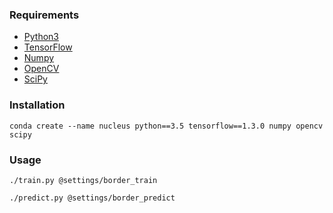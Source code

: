 ### Requirements
- [Python3](https://www.python.org/)
- [TensorFlow](https://www.tensorflow.org/)
- [Numpy](http://www.numpy.org/)
- [OpenCV](https://opencv.org/)
- [SciPy](https://www.scipy.org/)

### Installation
```
conda create --name nucleus python==3.5 tensorflow==1.3.0 numpy opencv scipy
```

### Usage
```
./train.py @settings/border_train
```
```
./predict.py @settings/border_predict
```
